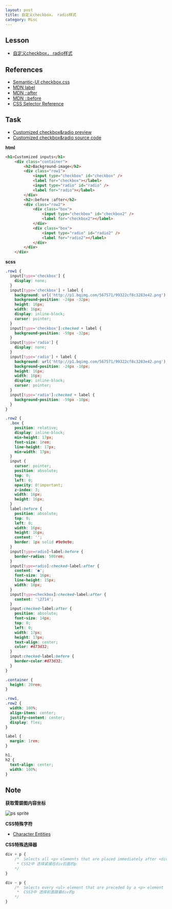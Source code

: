 ```yaml
---
layout: post
title: 自定义checkbox， radio样式
category: Misc
---
```


## Lesson

* [自定义checkbox， radio样式](http://ife.baidu.com/course/detail/id/23)

## References

* [Semantic-UI checkbox.css](https://github.com/Semantic-Org/Semantic-UI/blob/master/dist/components/checkbox.css)
* [MDN label](https://developer.mozilla.org/en-US/docs/Web/HTML/Element/label)
* [MDN ::after](https://developer.mozilla.org/en-US/docs/Web/CSS/::after)
* [MDN ::before](https://developer.mozilla.org/en-US/docs/Web/CSS/::before)
* [CSS Selector Reference](https://www.w3schools.com/cssref/css_selectors.asp)

## Task

* [Customized checkbox&radio preview](http://codepen.io/discountry/pen/RpNgmz?editors=1100)
* [Customized checkbox&radio source code](https://github.com/discountry/my-baidu-ife/blob/master/codes/Misc/customized-checkbox&radio.html)


**html**

```html
<h1>Customized inputs</h1>
    <div class="container">
        <h2>Background-image</h2>
        <div class="row1">
            <input type="checkbox" id="checkbox" />
            <label for="checkbox"></label>
            <input type="radio" id="radio" />
            <label for="radio"></label>
        </div>
        <h2>:before :after</h2>
        <div class="row2">
            <div class="box">
                <input type="checkbox" id="checkbox2" />
                <label for="checkbox2"></label>
            </div>
            <div class="box">
                <input type="radio" id="radio2" />
                <label for="radio2"></label>
            </div>
        </div>
    </div>
```

**scss**

```scss
.row1 {
  input[type='checkbox'] {
    display: none;
  }
  input[type='checkbox'] + label {
    background: url('http://p1.bqimg.com/567571/99322cf8c3283e42.png') no-repeat;
    background-position: -24px -32px;
    height: 16px;
    width: 16px;
    display: inline-block;
    cursor: pointer;
  }
  input[type='checkbox']:checked + label {
    background-position: -59px -32px;
  }
  input[type='radio'] {
    display: none;
  }
  input[type='radio'] + label {
    background: url('http://p1.bqimg.com/567571/99322cf8c3283e42.png') no-repeat;
    background-position: -24px -10px;
    height: 16px;
    width: 16px;
    display: inline-block;
    cursor: pointer;
  }
  input[type='radio']:checked + label {
    background-position: -59px -10px;
  }
}

.row2 {
  .box {
    position: relative;
    display: inline-block;
    min-height: 17px;
    font-size: 1rem;
    line-height: 17px;
    min-width: 17px;
  }
  input {
    cursor: pointer;
    position: absolute;
    top: 0;
    left: 0;
    opacity: 0!important;
    z-index: 3;
    width: 16px;
    height: 16px;
  }
  label:before {
    position: absolute;
    top: 0;
    left: 0;
    width: 16px;
    height: 16px;
    content: '';
    border: 1px solid #9e9e9e;
  }
  input[type=radio]~label:before {
    border-radius: 500rem;
  }
  input[type=radio]:checked~label:after {
    content: '●';
    font-size: 16px;
    line-height: 15px;
    width: 18px;
  }
  input[type=checkbox]:checked~label:after {
    content: '\2714';
  }
  input:checked~label:after {
    position: absolute;
    font-size: 14px;
    top: 0;
    left: 0;
    width: 17px;
    height: 17px;
    text-align: center;
    color: #d73d32;
  }
  input:checked~label:before {
    border-color:#d73d32;
  }
}

.container {
  height: 20rem;
}

.row1,
.row2 {
  width: 100%;
  align-items: center;
  justify-content: center;
  display: flex;
}

label {
  margin: 1rem;
}

h1,
h2 {
  text-align: center;
  width: 100%;
}
```

## Note

**获取雪碧图内容坐标**

![ps sprite](https://ooo.0o0.ooo/2017/02/25/58b16c5721ecc.png)


**CSS特殊字符**

* [Character Entities](https://brajeshwar.github.io/entities/)

**CSS特殊选择器**

```css
div + p {
    /*  Selects all <p> elements that are placed immediately after <div> elements
     * CSS2中 选择紧接在div后面的p
    */
}

div ~ p {
    /*  Selects every <ul> element that are preceded by a <p> element
     *  CSS3中 选择前面跟着div的p
    */
}
```
